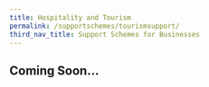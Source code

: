 ```yaml
---
title: Hospitality and Tourism 
permalink: /supportschemes/tourismsupport/
third_nav_title: Support Schemes for Businesses
---
```


## **Coming Soon...**
